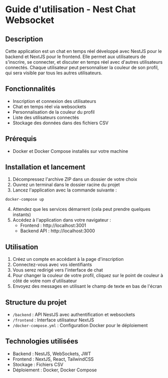 # Guide d'utilisation - Nest Chat Websocket

## Description
Cette application est un chat en temps réel développé avec NestJS pour le backend et NextJS pour le frontend. Elle permet aux utilisateurs de s'inscrire, se connecter, et discuter en temps réel avec d'autres utilisateurs connectés. Chaque utilisateur peut personnaliser la couleur de son profil, qui sera visible par tous les autres utilisateurs.

## Fonctionnalités
- Inscription et connexion des utilisateurs
- Chat en temps réel via websockets
- Personnalisation de la couleur du profil
- Liste des utilisateurs connectés
- Stockage des données dans des fichiers CSV

## Prérequis
- Docker et Docker Compose installés sur votre machine

## Installation et lancement

1. Décompressez l'archive ZIP dans un dossier de votre choix
2. Ouvrez un terminal dans le dossier racine du projet
3. Lancez l'application avec la commande suivante :

```bash
docker-compose up
```

4. Attendez que les services démarrent (cela peut prendre quelques instants)
5. Accédez à l'application dans votre navigateur :
   - Frontend : http://localhost:3001
   - Backend API : http://localhost:3000

## Utilisation
1. Créez un compte en accédant à la page d'inscription
2. Connectez-vous avec vos identifiants
3. Vous serez redirigé vers l'interface de chat
4. Pour changer la couleur de votre profil, cliquez sur le point de couleur à côté de votre nom d'utilisateur
5. Envoyez des messages en utilisant le champ de texte en bas de l'écran

## Structure du projet
- `/backend` : API NestJS avec authentification et websockets
- `/frontend` : Interface utilisateur NextJS
- `/docker-compose.yml` : Configuration Docker pour le déploiement

## Technologies utilisées
- Backend : NestJS, WebSockets, JWT
- Frontend : NextJS, React, TailwindCSS
- Stockage : Fichiers CSV
- Déploiement : Docker, Docker Compose
